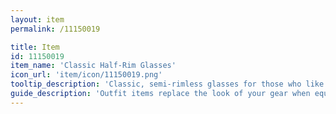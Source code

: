 ```yaml
---
layout: item
permalink: /11150019

title: Item
id: 11150019
item_name: 'Classic Half-Rim Glasses'
icon_url: 'item/icon/11150019.png'
tooltip_description: 'Classic, semi-rimless glasses for those who like to look tidy.'
guide_description: 'Outfit items replace the look of your gear when equipped.'
---
```

